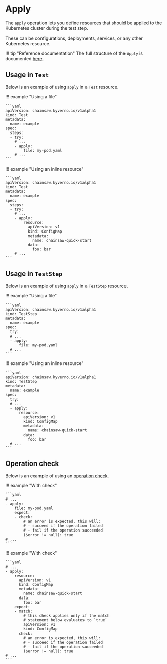 # Apply

The `apply` operation lets you define resources that should be applied to the Kubernetes cluster during the test step.

These can be configurations, deployments, services, or any other Kubernetes resource.

!!! tip "Reference documentation"
    The full structure of the `Apply` is documented [here](../apis/chainsaw.v1alpha1.md#chainsaw-kyverno-io-v1alpha1-Apply).

## Usage in `Test`

Below is an example of using `apply` in a `Test` resource.

!!! example "Using a file"

    ```yaml
    apiVersion: chainsaw.kyverno.io/v1alpha1
    kind: Test
    metadata:
      name: example
    spec:
      steps:
      - try:
        # ...
        - apply:
            file: my-pod.yaml
        # ...
    ```

!!! example "Using an inline resource"

    ```yaml
    apiVersion: chainsaw.kyverno.io/v1alpha1
    kind: Test
    metadata:
      name: example
    spec:
      steps:
      - try:
        # ...
        - apply:
            resource:
              apiVersion: v1
              kind: ConfigMap
              metadata:
                name: chainsaw-quick-start
              data:
                foo: bar
        # ...
    ```

## Usage in `TestStep`

Below is an example of using `apply` in a `TestStep` resource.

!!! example "Using a file"

    ```yaml
    apiVersion: chainsaw.kyverno.io/v1alpha1
    kind: TestStep
    metadata:
      name: example
    spec:
      try:
      # ...
      - apply:
          file: my-pod.yaml
      # ...
    ```

!!! example "Using an inline resource"

    ```yaml
    apiVersion: chainsaw.kyverno.io/v1alpha1
    kind: TestStep
    metadata:
      name: example
    spec:
      try:
      # ...
      - apply:
          resource:
            apiVersion: v1
            kind: ConfigMap
            metadata:
              name: chainsaw-quick-start
            data:
              foo: bar
      # ...
    ```

## Operation check

Below is an example of using an [operation check](./check.md#apply).

!!! example "With check"

    ```yaml
    # ...
    - apply:
        file: my-pod.yaml
        expect:
        - check:
            # an error is expected, this will:
            # - succeed if the operation failed
            # - fail if the operation succeeded
            ($error != null): true
    # ...
    ```

!!! example "With check"

    ```yaml
    # ...
    - apply:
        resource:
          apiVersion: v1
          kind: ConfigMap
          metadata:
            name: chainsaw-quick-start
          data:
            foo: bar
        expect:
        - match:
            # this check applies only if the match
            # statement below evaluates to `true`
            apiVersion: v1
            kind: ConfigMap
          check:
            # an error is expected, this will:
            # - succeed if the operation failed
            # - fail if the operation succeeded
            ($error != null): true
    # ...
    ```
